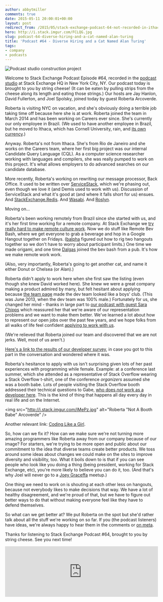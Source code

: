 ```yaml
---
author: abbytmiller
comments: true
date: 2015-05-11 20:00:01+00:00
layout: post
redirect_from: /2015/05/stack-exchange-podcast-64-not-recorded-in-ithaca/
hero: http://i.stack.imgur.com/FCLQG.jpg
slug: podcast-64-diverse-hiring-and-a-cat-named-alan-turing
title: 'Podcast #64 - Diverse Hiring and a Cat Named Alan Turing'
tags:
- company
- podcasts
---
```


<img src="http://i.stack.imgur.com/MumAz.jpg" alt="Podcast studio construction project" />

Welcome to Stack Exchange Podcast Episode #64, recorded in the [podcast studio](http://i.stack.imgur.com/MumAz.jpg) at Stack Exchange HQ in New York City, NY. Our podcast today is brought to you by string cheese! (It can be eaten by pulling strips from the cheese along its length and eating those strings.) Our hosts are Jay Hanlon, David Fullerton, and Joel Spolsky, joined today by guest Roberta Arcoverde.

Roberta is visiting NYC on vacation, and she's obviously doing a terrible job taking time off because here she is at work. Roberta joined the team in March 2014 and has been working on Careers ever since. She's currently our only employee in Brazil. (We used to have another employee in Brazil, but he moved to Ithaca, which has Cornell University, rain, and [its own currency](http://en.wikipedia.org/wiki/Ithaca_Hours).)

Anyway. Roberta's not from Ithaca. She's from Rio de Janeiro and she works on the Careers team, where her first big project was our internal Candidate Query Language (CQL). As a computer science researcher working with languages and compilers, she was really pumped to work on this project. It's what allows employers to do advanced searches on our candidate database. 

More recently, Roberta's working on rewriting our message processor, Back Office. It used to be written over [ServiceStack](https://servicestack.net/), which we're phasing out, even though we love it (and Demis used to work with us). Discussion of ServiceStack and what it's good at (and where it falls short for us) ensues. And [StackExchange.Redis](https://github.com/StackExchange/StackExchange.Redis). And [Wasabi](http://www.joelonsoftware.com/items/2006/09/01.html). And [Roslyn](https://github.com/dotnet/roslyn).

Moving on...

Roberta's been working remotely from Brazil since she started with us, and it's her first time working for a remote company. At Stack Exchange we [try really hard to make remote culture work](http://blog.stackoverflow.com/2013/02/why-we-still-believe-in-working-remotely/). Now we do stuff like Remote Bev Bash, where we get everyone to grab a beverage and hop in a Google Hangout together on Fridays. ([balpha](http://stackoverflow.com/users/115866/balpha) figured out how to rig two hangouts together so we don't have to worry about participant limits.) One time we made origami, and one time [Dalgas](http://stackoverflow.com/users/2/geoff-dalgas) joined the bev bash from a pub. It's how we make remote work work. 

(Also, very importantly, Roberta's going to get another cat, and name it either Donut or Chelsea (or Alan).)

Roberta didn't apply to work here when she first saw the listing (even though she knew David worked here). She knew we were a great company making a product admired by many, but felt hesitant about applying because [the team page](http://stackexchange.com/about/team) made the dev team looked like a boys' club. (This was June 2013, when the dev team was 100% male.) Fortunately for us, she changed her mind - thanks in large part to [our podcast with guest Sara Chipps](http://blog.stackoverflow.com/2013/11/podcast-54-the-one-with-all-the-anachronisms/) which reassured her that we're aware of our representation problems and we want to make them better. We've learned a lot about how to represent our open jobs over the past few years, and we hope folks from all walks of life feel confident [applying to work with us](http://stackexchange.com/work-here).

(We're relieved that Roberta joined our team and discovered that we are not jerks. Well, most of us aren't.)

[Here's a link to the results of our developer survey](http://stackoverflow.com/research/developer-survey-2015), in case you got to this part in the conversation and wondered where it was.

Roberta's hesitance to apply with us isn't surprising given lots of her past experiences with programming while female. Example: at a conference last summer, which she attended as a representative of Stack Overflow wearing a Stack Overflow t-shirt, one of the conference *organizers* assumed she was a booth babe. Lots of people visiting the Stack Overflow booth addressed their technical questions to Gabe, [who does *not* work as a developer here](http://blog.stackoverflow.com/2013/08/introducing-gabe-the-smiling-community-manager/). This is the kind of thing that happens all day every day in real life and on the Internet.

<img src="http://i.stack.imgur.com/iMePz.jpg" alt="Roberta "Not A Booth Babe" Arcoverde" />

Another relevant link: [Coding Like a Girl](https://medium.com/@sailorhg/coding-like-a-girl-595b90791cce).

So, how can we fix it? How can we make sure we're not turning more amazing programmers like Roberta away from our company because of our image? For starters, we're trying to be more open and public about our commitment to the idea that diverse teams create better products. We toss around some ideas about changes we could make on the sites to improve diversity and visibility, too. What it boils down to is that if you can see people who look like you doing a thing (being president, working for Stack Exchange, etc), you're more likely to believe you can do it, too. (And that's why Joel will never go to a [Joey Graceffa](http://en.wikipedia.org/wiki/Joey_Graceffa) meetup.)

One thing we need to work on is shouting at each other less on hangouts, because not everybody likes to make decisions that way. We have a lot of healthy disagreement, and we're proud of that, but we have to figure out better ways to do that without making everyone feel like they have to defend themselves.

So what can we get better at? We put Roberta on the spot but she'd rather talk about all the stuff we're working on so far. If you (the podcast listeners) have ideas, we're always happy to hear them in the comments or [on meta](http://meta.stackexchange.com).

Thanks for listening to Stack Exchange Podcast #64, brought to you by string cheese. See you next time!

<iframe width="100%" height="166" scrolling="no" frameborder="no" src="https://w.soundcloud.com/player/?url=https%3A//api.soundcloud.com/tracks/204221383&amp;color=ff5500&amp;auto_play=false&amp;hide_related=false&amp;show_comments=true&amp;show_user=true&amp;show_reposts=false"></iframe>
